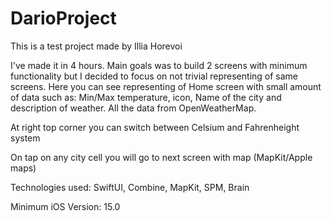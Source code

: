 # DarioProject

This is a test project made by Illia Horevoi

I've made it in 4 hours. Main goals was to build 2 screens with minimum functionality but I decided to focus on not trivial representing of same screens.
Here you can see representing of Home screen with small amount of data such as: Min/Max temperature, icon, Name of the city and description of weather. All the data from OpenWeatherMap.

At right top corner you can switch between Celsium and Fahrenheight system

On tap on any city cell you will go to next screen with map (MapKit/Apple maps)

Technologies used: SwiftUI, Combine, MapKit, SPM, Brain

Minimum iOS Version: 15.0
